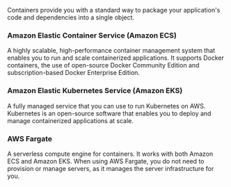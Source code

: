 Containers provide you with a standard way to package your application's code and dependencies into a single object.

### Amazon Elastic Container Service (Amazon ECS)
A highly scalable, high-performance container management system that enables you to run and scale containerized applications. It supports Docker containers, the use of open-source Docker Community Edition and subscription-based Docker Enterprise Edition.

### Amazon Elastic Kubernetes Service (Amazon EKS)
A fully managed service that you can use to run Kubernetes on AWS. Kubernetes is an open-source software that enables you to deploy and manage containerized applications at scale.

### AWS Fargate
A serverless compute engine for containers. It works with both Amazon ECS and Amazon EKS. When using AWS Fargate, you do not need to provision or manage servers, as it manages the server infrastructure for you.